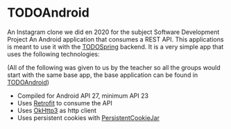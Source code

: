 # TODOAndroid
An Instagram clone we did en 2020 for the subject Software Development Project
An Android application that consumes a REST API. This applications is meant to use it with the [TODOSpring](https://github.com/sergiMagret/insta_server_copy_pds) backend. It is a very simple app that uses the following technologies:

(All of the following was given to us by the teacher so all the groups would start with the same base app, the base application can be found in [TODOAndroid](https://github.com/neich/TODOAndroid))
- Compiled for Android API 27, minimum API 23
- Uses [Retrofit](http://square.github.io/retrofit/) to consume the API
- Uses [OkHttp3](http://square.github.io/okhttp/) as http client
- Uses persistent cookies with [PersistentCookieJar](https://github.com/franmontiel/PersistentCookieJar)
